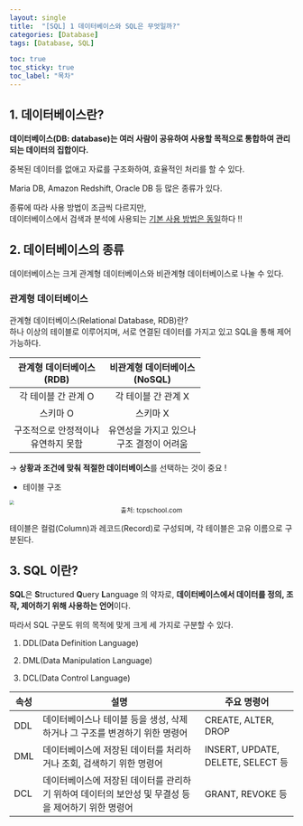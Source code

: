 ```yaml
---
layout: single
title:  "[SQL] 1 데이터베이스와 SQL은 무엇일까?"
categories: [Database]
tags: [Database, SQL]

toc: true
toc_sticky: true
toc_label: "목차"
---
```




## 1. 데이터베이스란?

**데이터베이스(DB: database)는 여러 사람이 공유하여 사용할 목적으로 통합하여 관리되는 데이터의 집합이다.**

중복된 데이터를 없애고 자료를 구조화하여, 효율적인 처리를 할 수 있다.

Maria DB, Amazon Redshift, Oracle DB 등 많은 종류가 있다.

종류에 따라 사용 방법이 조금씩 다르지만, \
데이터베이스에서 검색과 분석에 사용되는 <u>기본 사용 방법은 동일</u>하다 !!



## 2. 데이터베이스의 종류

데이터베이스는 크게 관계형 데이터베이스와 비관계형 데이터베이스로 나눌 수 있다.

### 관계형 데이터베이스

관계형 데이터베이스(Relational Database, RDB)란? \
하나 이상의 테이블로 이루어지며, 서로 연결된 데이터를 가지고 있고 SQL을 통해 제어 가능하다.



|      관계형 데이터베이스<br> (RDB)       |       비관계형 데이터베이스<br />(NoSQL)       |
| :--------------------------------------: | :--------------------------------------------: |
|           각 테이블 간 관계 O            |              각 테이블 간 관계 X               |
|                 스키마 O                 |                    스키마 X                    |
| 구조적으로 안정적이나<br />유연하지 못함 | 유연성을 가지고 있으나<br />구조 결정이 어려움 |

→ **상황과 조건에 맞춰 적절한 데이터베이스**를 선택하는 것이 중요 !


- 테이블 구조

<img src="../../images/2021-10-03-StartSQL/img_mysql_table.png" style="zoom:50%;" />

<center><sup>출처: tcpschool.com</sup></center>

테이블은 컬럼(Column)과 레코드(Record)로 구성되며, 각 테이블은 고유 이름으로 구분된다.

## 3. SQL 이란?

**SQL**은 **S**tructured **Q**uery **L**anguage 의 약자로, **데이터베이스에서 데이터를 정의, 조작, 제어하기 위해 사용하는 언어**이다.

따라서 SQL 구문도 위의 목적에 맞게 크게 세 가지로 구분할 수 있다.

1. DDL(Data Definition Language)

2. DML(Data Manipulation Language)

3. DCL(Data Control Language)



| 속성 | <center>설명</center>                                      |<center> 주요 명령어 </center>           |
| ---- | ------------------------------------------------------------ | --------------------------------- |
| DDL  | 데이터베이스나 테이블 등을 생성, 삭제하거나 그 구조를 변경하기 위한 명령어 | CREATE, ALTER, DROP               |
| DML  | 데이터베이스에 저장된 데이터를 처리하거나 조회, 검색하기 위한 명령어 | INSERT, UPDATE, DELETE, SELECT 등 |
| DCL  | 데이터베이스에 저장된 데이터를 관리하기 위하여 데이터의 보안성 및 무결성 등을 제어하기 위한 명령어 | GRANT, REVOKE 등                  |



